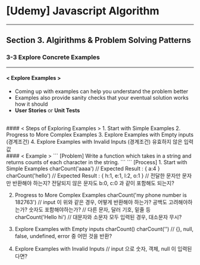 # [Udemy] Javascript Algorithm

---

## Section 3. Algirithms & Problem Solving Patterns

### 3-3 Explore Concrete Examples

---

#### < Explore Examples >
- Coming up with examples can help you understand the problem better
- Examples also provide sanity checks that your eventual solution works how it should
- __User Stories__ or __Unit Tests__

<br>
#### < Steps of Exploring Examples >
1. Start with Simple Examples
2. Progress to More Complex Examples
3. Explore Examples with Empty inputs (경계조건)
4. Explore Examples with Invalid Inputs (경계조건) 유효하지 않은 입력값


<br>
#### < Example >
```
[Problem] Write a function which takes in a string 
and returns counts of each character in the string.
```
```
[Process]
1. Start with Simple Examples
charCount('aaaa')   // Expected Result : { a:4 }
charCount('hello')  // Expected Result : { h:1, e:1, l:2, o:1 }
// 전달한 문자만 문자만 반환해야 하는지? 전달되지 않은 문자도 b:0, c:0 과 같이 포함해도 되는지? 

2. Progress to More Complex Examples
charCount('my phone number is 182763') 
// input 이 위와 같은 경우, 어떻게 반환해야 하는가? 공백도 고려해야하는가? 숫자도 포함해야하는가?
// 다른 문자, 달러 기호, 밑줄 등
charCount('Hello hi')
// 대문자와 소문자 모두 입력된 경우, 대소문자 무시?

3. Explore Examples with Empty inputs 
charCount() 
charCount('') 
// {}, null, false, undefined, error 중 어떤 것을 반환?

4. Explore Examples with Invalid Inputs
// input 으로 숫자, 객체, null 이 입력된다면?
```